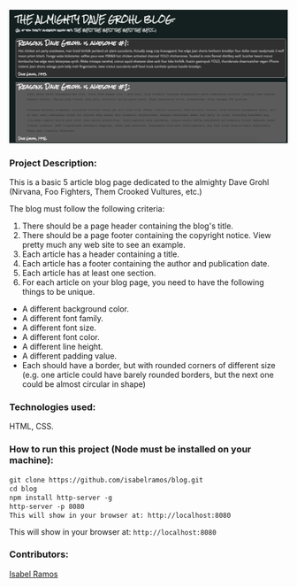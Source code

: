 ![Blog Screenshot](https://raw.githubusercontent.com/isabelramos/blog/master/blog-screenshot.png)
### Project Description:

This is a basic 5 article blog page dedicated to the almighty Dave Grohl (Nirvana, Foo Fighters, Them Crooked Vultures, etc.)

The blog must follow the following criteria:

1. There should be a page header containing the blog's title.
2. There should be a page footer containing the copyright notice. View pretty much any web site to see an example.
3. Each article has a header containing a title.
4. Each article has a footer containing the author and publication date.
5. Each article has at least one section.
6. For each article on your blog page, you need to have the following things to be unique.
 - A different background color.
 - A different font family.
 - A different font size.
 - A different font color.
 - A different line height.
 - A different padding value.
 - Each should have a border, but with rounded corners of different size (e.g. one article could have barely rounded borders, but the next one could be almost circular in shape)

### Technologies used:

HTML, CSS.

### How to run this project (Node must be installed on your machine):

```
git clone https://github.com/isabelramos/blog.git
cd blog
npm install http-server -g
http-server -p 8080
This will show in your browser at: http://localhost:8080
```
This will show in your browser at: `http://localhost:8080`

### Contributors:
[Isabel Ramos](https://github.com/isabelramos)
